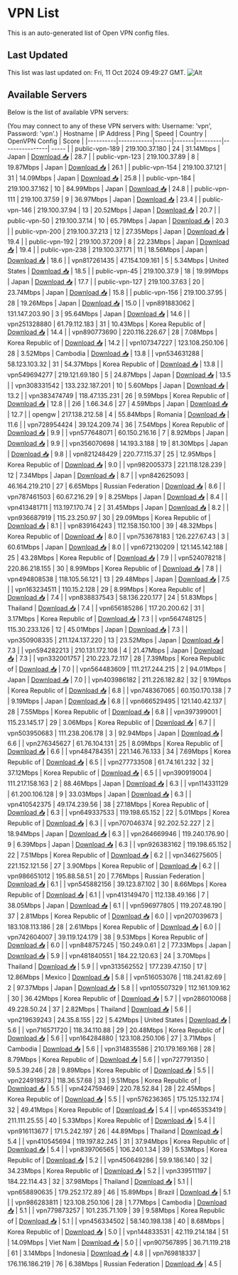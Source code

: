 # VPN List

This is an auto-generated list of Open VPN config files.

## Last Updated

This list was last updated on: Fri, 11 Oct 2024 09:49:27 GMT.
![Alt](https://repobeats.axiom.co/api/embed/186b98318ef1479477931607c1ad7d823f12451f.svg "Repobeats analytics image")

## Available Servers

Below is the list of available VPN servers:

(You may connect to any of these VPN servers with: Username: 'vpn', Password: 'vpn'.)
| Hostname | IP Address | Ping | Speed | Country | OpenVPN Config | Score |
|----------|------------|------|-------|---------|----------------| ----- |
| public-vpn-189 | 219.100.37.180 | 24 | 31.14Mbps | Japan | [Download 📥](./configs/server_0_JP.ovpn) | 28.7 |
| public-vpn-123 | 219.100.37.89 | 8 | 19.87Mbps | Japan | [Download 📥](./configs/server_1_JP.ovpn) | 26.1 |
| public-vpn-154 | 219.100.37.121 | 31 | 14.09Mbps | Japan | [Download 📥](./configs/server_2_JP.ovpn) | 25.8 |
| public-vpn-184 | 219.100.37.162 | 10 | 84.99Mbps | Japan | [Download 📥](./configs/server_3_JP.ovpn) | 24.8 |
| public-vpn-111 | 219.100.37.59 | 9 | 36.97Mbps | Japan | [Download 📥](./configs/server_4_JP.ovpn) | 23.4 |
| public-vpn-146 | 219.100.37.94 | 13 | 20.52Mbps | Japan | [Download 📥](./configs/server_5_JP.ovpn) | 20.7 |
| public-vpn-50 | 219.100.37.14 | 10 | 65.79Mbps | Japan | [Download 📥](./configs/server_6_JP.ovpn) | 20.3 |
| public-vpn-200 | 219.100.37.213 | 12 | 27.35Mbps | Japan | [Download 📥](./configs/server_7_JP.ovpn) | 19.4 |
| public-vpn-192 | 219.100.37.209 | 8 | 22.23Mbps | Japan | [Download 📥](./configs/server_8_JP.ovpn) | 19.4 |
| public-vpn-238 | 219.100.37.171 | 11 | 18.56Mbps | Japan | [Download 📥](./configs/server_9_JP.ovpn) | 18.6 |
| vpn817261435 | 47.154.109.161 | 5 | 5.34Mbps | United States | [Download 📥](./configs/server_10_US.ovpn) | 18.5 |
| public-vpn-45 | 219.100.37.9 | 18 | 19.99Mbps | Japan | [Download 📥](./configs/server_11_JP.ovpn) | 17.7 |
| public-vpn-127 | 219.100.37.63 | 20 | 23.74Mbps | Japan | [Download 📥](./configs/server_12_JP.ovpn) | 15.8 |
| public-vpn-156 | 219.100.37.95 | 28 | 19.26Mbps | Japan | [Download 📥](./configs/server_13_JP.ovpn) | 15.0 |
| vpn891883062 | 131.147.203.90 | 3 | 95.64Mbps | Japan | [Download 📥](./configs/server_14_JP.ovpn) | 14.6 |
| vpn251328880 | 61.79.112.183 | 31 | 10.43Mbps | Korea Republic of | [Download 📥](./configs/server_15_KR.ovpn) | 14.4 |
| vpn890773690 | 220.116.226.67 | 28 | 7.08Mbps | Korea Republic of | [Download 📥](./configs/server_16_KR.ovpn) | 14.2 |
| vpn107347227 | 123.108.250.106 | 28 | 3.52Mbps | Cambodia | [Download 📥](./configs/server_17_KH.ovpn) | 13.8 |
| vpn534631288 | 58.123.103.32 | 31 | 54.37Mbps | Korea Republic of | [Download 📥](./configs/server_18_KR.ovpn) | 13.8 |
| vpn549694277 | 219.121.69.180 | 5 | 24.87Mbps | Japan | [Download 📥](./configs/server_19_JP.ovpn) | 13.5 |
| vpn308331542 | 133.232.187.201 | 10 | 5.60Mbps | Japan | [Download 📥](./configs/server_20_JP.ovpn) | 13.2 |
| vpn383474749 | 118.47.135.231 | 26 | 9.59Mbps | Korea Republic of | [Download 📥](./configs/server_21_KR.ovpn) | 12.8 |
| 2i6 | 1.66.34.6 | 27 | 4.59Mbps | Japan | [Download 📥](./configs/server_22_JP.ovpn) | 12.7 |
| opengw | 217.138.212.58 | 4 | 55.84Mbps | Romania | [Download 📥](./configs/server_23_RO.ovpn) | 11.6 |
| vpn728954424 | 39.124.209.74 | 36 | 7.54Mbps | Korea Republic of | [Download 📥](./configs/server_24_KR.ovpn) | 9.9 |
| vpn577648071 | 60.150.216.16 | 7 | 8.92Mbps | Japan | [Download 📥](./configs/server_25_JP.ovpn) | 9.9 |
| vpn356070698 | 14.193.3.188 | 19 | 81.30Mbps | Japan | [Download 📥](./configs/server_26_JP.ovpn) | 9.8 |
| vpn821248429 | 220.77.115.37 | 25 | 12.95Mbps | Korea Republic of | [Download 📥](./configs/server_27_KR.ovpn) | 9.0 |
| vpn982005373 | 221.118.128.239 | 12 | 7.34Mbps | Japan | [Download 📥](./configs/server_28_JP.ovpn) | 8.7 |
| vpn842625093 | 46.164.219.210 | 27 | 6.65Mbps | Russian Federation | [Download 📥](./configs/server_29_RU.ovpn) | 8.6 |
| vpn787461503 | 60.67.216.29 | 9 | 8.25Mbps | Japan | [Download 📥](./configs/server_30_JP.ovpn) | 8.4 |
| vpn413481711 | 113.197.170.74 | 2 | 31.45Mbps | Japan | [Download 📥](./configs/server_31_JP.ovpn) | 8.2 |
| vpn936687919 | 115.23.250.97 | 30 | 29.09Mbps | Korea Republic of | [Download 📥](./configs/server_32_KR.ovpn) | 8.1 |
| vpn839164243 | 112.158.150.100 | 39 | 48.32Mbps | Korea Republic of | [Download 📥](./configs/server_33_KR.ovpn) | 8.0 |
| vpn753678183 | 126.227.67.43 | 3 | 60.61Mbps | Japan | [Download 📥](./configs/server_34_JP.ovpn) | 8.0 |
| vpn672130209 | 121.145.142.188 | 25 | 43.28Mbps | Korea Republic of | [Download 📥](./configs/server_35_KR.ovpn) | 7.9 |
| vpn524078218 | 220.86.218.155 | 30 | 8.99Mbps | Korea Republic of | [Download 📥](./configs/server_36_KR.ovpn) | 7.8 |
| vpn494808538 | 118.105.56.121 | 13 | 29.48Mbps | Japan | [Download 📥](./configs/server_37_JP.ovpn) | 7.5 |
| vpn163234511 | 110.15.2.128 | 29 | 8.99Mbps | Korea Republic of | [Download 📥](./configs/server_38_KR.ovpn) | 7.4 |
| vpn838837543 | 58.136.220.177 | 24 | 51.83Mbps | Thailand | [Download 📥](./configs/server_39_TH.ovpn) | 7.4 |
| vpn656185286 | 117.20.200.62 | 31 | 3.17Mbps | Korea Republic of | [Download 📥](./configs/server_40_KR.ovpn) | 7.3 |
| vpn564748125 | 115.30.233.126 | 12 | 45.01Mbps | Japan | [Download 📥](./configs/server_41_JP.ovpn) | 7.3 |
| vpn350908335 | 211.124.137.220 | 13 | 23.52Mbps | Japan | [Download 📥](./configs/server_42_JP.ovpn) | 7.3 |
| vpn594282213 | 210.131.172.108 | 4 | 21.47Mbps | Japan | [Download 📥](./configs/server_43_JP.ovpn) | 7.3 |
| vpn332001757 | 210.223.72.117 | 28 | 7.39Mbps | Korea Republic of | [Download 📥](./configs/server_44_KR.ovpn) | 7.0 |
| vpn564483609 | 111.217.244.215 | 2 | 94.01Mbps | Japan | [Download 📥](./configs/server_45_JP.ovpn) | 7.0 |
| vpn403986182 | 211.226.182.82 | 32 | 9.19Mbps | Korea Republic of | [Download 📥](./configs/server_46_KR.ovpn) | 6.8 |
| vpn748367065 | 60.150.170.138 | 7 | 9.19Mbps | Japan | [Download 📥](./configs/server_47_JP.ovpn) | 6.8 |
| vpn666529495 | 121.140.42.137 | 28 | 7.55Mbps | Korea Republic of | [Download 📥](./configs/server_48_KR.ovpn) | 6.8 |
| vpn397399001 | 115.23.145.17 | 29 | 3.06Mbps | Korea Republic of | [Download 📥](./configs/server_49_KR.ovpn) | 6.7 |
| vpn503950683 | 111.238.206.178 | 3 | 92.94Mbps | Japan | [Download 📥](./configs/server_50_JP.ovpn) | 6.6 |
| vpn276345627 | 61.76.104.131 | 25 | 8.09Mbps | Korea Republic of | [Download 📥](./configs/server_51_KR.ovpn) | 6.6 |
| vpn484784351 | 221.146.76.133 | 34 | 7.69Mbps | Korea Republic of | [Download 📥](./configs/server_52_KR.ovpn) | 6.5 |
| vpn277733508 | 61.74.161.232 | 32 | 37.12Mbps | Korea Republic of | [Download 📥](./configs/server_53_KR.ovpn) | 6.5 |
| vpn390919004 | 111.217.158.163 | 2 | 88.46Mbps | Japan | [Download 📥](./configs/server_54_JP.ovpn) | 6.3 |
| vpn114331129 | 61.200.106.128 | 9 | 33.03Mbps | Japan | [Download 📥](./configs/server_55_JP.ovpn) | 6.3 |
| vpn410542375 | 49.174.239.56 | 38 | 27.18Mbps | Korea Republic of | [Download 📥](./configs/server_56_KR.ovpn) | 6.3 |
| vpn649337533 | 119.198.65.152 | 22 | 5.01Mbps | Korea Republic of | [Download 📥](./configs/server_57_KR.ovpn) | 6.3 |
| vpn707046374 | 92.202.52.227 | 2 | 18.94Mbps | Japan | [Download 📥](./configs/server_58_JP.ovpn) | 6.3 |
| vpn264669946 | 119.240.176.90 | 9 | 6.39Mbps | Japan | [Download 📥](./configs/server_59_JP.ovpn) | 6.3 |
| vpn926383162 | 119.198.65.152 | 22 | 7.51Mbps | Korea Republic of | [Download 📥](./configs/server_60_KR.ovpn) | 6.2 |
| vpn346275605 | 221.152.121.56 | 27 | 3.90Mbps | Korea Republic of | [Download 📥](./configs/server_61_KR.ovpn) | 6.2 |
| vpn986651012 | 195.88.58.51 | 20 | 7.76Mbps | Russian Federation | [Download 📥](./configs/server_62_RU.ovpn) | 6.1 |
| vpn545882156 | 39.123.87.102 | 30 | 8.66Mbps | Korea Republic of | [Download 📥](./configs/server_63_KR.ovpn) | 6.1 |
| vpn413149470 | 112.138.49.166 | 7 | 38.05Mbps | Japan | [Download 📥](./configs/server_64_JP.ovpn) | 6.1 |
| vpn596977805 | 119.207.48.190 | 37 | 2.81Mbps | Korea Republic of | [Download 📥](./configs/server_65_KR.ovpn) | 6.0 |
| vpn207039673 | 183.108.113.186 | 28 | 2.61Mbps | Korea Republic of | [Download 📥](./configs/server_66_KR.ovpn) | 6.0 |
| vpn742604007 | 39.119.124.179 | 38 | 9.53Mbps | Korea Republic of | [Download 📥](./configs/server_67_KR.ovpn) | 6.0 |
| vpn848757245 | 150.249.0.61 | 2 | 77.33Mbps | Japan | [Download 📥](./configs/server_68_JP.ovpn) | 5.9 |
| vpn481840551 | 184.22.120.63 | 24 | 3.70Mbps | Thailand | [Download 📥](./configs/server_69_TH.ovpn) | 5.9 |
| vpn313562552 | 177.239.47.150 | 17 | 12.86Mbps | Mexico | [Download 📥](./configs/server_70_MX.ovpn) | 5.8 |
| vpn516053076 | 118.241.82.69 | 2 | 97.37Mbps | Japan | [Download 📥](./configs/server_71_JP.ovpn) | 5.8 |
| vpn105507329 | 112.161.109.162 | 30 | 36.42Mbps | Korea Republic of | [Download 📥](./configs/server_72_KR.ovpn) | 5.7 |
| vpn286010068 | 49.228.50.24 | 37 | 2.82Mbps | Thailand | [Download 📥](./configs/server_73_TH.ovpn) | 5.6 |
| vpn219639243 | 24.35.8.155 | 22 | 5.42Mbps | United States | [Download 📥](./configs/server_74_US.ovpn) | 5.6 |
| vpn716571720 | 118.34.110.88 | 29 | 20.48Mbps | Korea Republic of | [Download 📥](./configs/server_75_KR.ovpn) | 5.6 |
| vpn164284880 | 123.108.250.106 | 27 | 3.71Mbps | Cambodia | [Download 📥](./configs/server_76_KH.ovpn) | 5.6 |
| vpn314835586 | 210.179.169.168 | 28 | 8.79Mbps | Korea Republic of | [Download 📥](./configs/server_77_KR.ovpn) | 5.6 |
| vpn727791350 | 59.5.39.246 | 28 | 9.89Mbps | Korea Republic of | [Download 📥](./configs/server_78_KR.ovpn) | 5.5 |
| vpn224919873 | 118.36.57.68 | 33 | 9.51Mbps | Korea Republic of | [Download 📥](./configs/server_79_KR.ovpn) | 5.5 |
| vpn424759469 | 220.78.52.84 | 28 | 22.45Mbps | Korea Republic of | [Download 📥](./configs/server_80_KR.ovpn) | 5.5 |
| vpn576236365 | 175.125.132.174 | 32 | 49.41Mbps | Korea Republic of | [Download 📥](./configs/server_81_KR.ovpn) | 5.4 |
| vpn465353419 | 211.111.25.55 | 40 | 5.33Mbps | Korea Republic of | [Download 📥](./configs/server_82_KR.ovpn) | 5.4 |
| vpn916113677 | 171.5.242.197 | 26 | 44.89Mbps | Thailand | [Download 📥](./configs/server_83_TH.ovpn) | 5.4 |
| vpn410545694 | 119.197.82.245 | 31 | 37.94Mbps | Korea Republic of | [Download 📥](./configs/server_84_KR.ovpn) | 5.4 |
| vpn839706565 | 106.240.1.34 | 39 | 5.53Mbps | Korea Republic of | [Download 📥](./configs/server_85_KR.ovpn) | 5.2 |
| vpn450649286 | 59.9.186.140 | 32 | 34.23Mbps | Korea Republic of | [Download 📥](./configs/server_86_KR.ovpn) | 5.2 |
| vpn339511197 | 184.22.114.43 | 32 | 37.98Mbps | Thailand | [Download 📥](./configs/server_87_TH.ovpn) | 5.1 |
| vpn658890635 | 179.252.172.89 | 46 | 15.89Mbps | Brazil | [Download 📥](./configs/server_88_BR.ovpn) | 5.1 |
| vpn986283811 | 123.108.250.106 | 28 | 1.77Mbps | Cambodia | [Download 📥](./configs/server_89_KH.ovpn) | 5.1 |
| vpn779873257 | 101.235.71.109 | 39 | 9.58Mbps | Korea Republic of | [Download 📥](./configs/server_90_KR.ovpn) | 5.1 |
| vpn456334502 | 58.140.198.138 | 40 | 8.68Mbps | Korea Republic of | [Download 📥](./configs/server_91_KR.ovpn) | 5.0 |
| vpn144833531 | 42.119.214.184 | 51 | 14.09Mbps | Viet Nam | [Download 📥](./configs/server_92_VN.ovpn) | 5.0 |
| vpn907567895 | 36.71.119.218 | 61 | 3.14Mbps | Indonesia | [Download 📥](./configs/server_93_ID.ovpn) | 4.8 |
| vpn769818337 | 176.116.186.219 | 76 | 6.38Mbps | Russian Federation | [Download 📥](./configs/server_94_RU.ovpn) | 4.5 |
